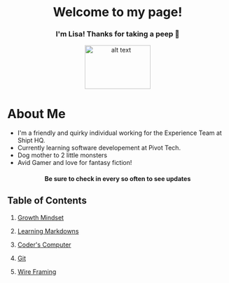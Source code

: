 # <center> Welcome to my page! </center>

### <center><b>I'm Lisa! Thanks for taking a peep 👀</b> </center>
<p align="center"> <img src="https://www.pinclipart.com/picdir/big/565-5659210_pikachu-clipart-file-cute-borders-vectors-animated-.png" alt="alt text" width="150r" height="100r"> </p>

# <b>About Me</b>

- I'm a friendly and quirky individual working for the Experience Team at Shipt HQ. 
- Currently learning software developement at Pivot Tech.
- Dog mother to 2 little monsters 
- Avid Gamer and love for fantasy fiction!

#### <center><b>Be sure to check in every so often to see updates</b></center>       


## <b>Table of Contents</b>

1. [Growth Mindset](https://ltarran.github.io/reading-notes/growthmindset)  

2. [Learning Markdowns](https://ltarran.github.io/reading-notes/learningmarkdowns)

3. [Coder's Computer](https://ltarran.github.io/reading-notes/coderscomputer)

4. [Git](https://ltarran.github.io/reading-notes/git)

5. [Wire Framing](ltarran.github.io/reading-notes/wireframing)
